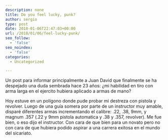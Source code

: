 ```yaml
---
description: none
title: Do you feel lucky, punk?
author: sergio
type: post
date: 2018-01-06T22:47:03+00:00
url: /2018/01/06/feel-lucky-punk/
seo_follow:
  - 'false'
seo_noindex:
  - 'false'
categories:
  - Uncategorized

---
```

Un post para informar principalmente a Juan David que finalmente se ha despejado una duda sembrada hace 23 años: ¿mi habilidad en tiro con arma larga en el ejercito hubiera aplicado a armas de mano?

Hoy estuve en un polígono donde pude probar mi destreza con pistola y revolver. Luego de una guía somera por parte de un instructor muy amable, disparé diferentes armas incrementando el calibre: .22, .38, 9mm, y magnum .357 (.22 y 9mm pistola automatica y .38 y .357, revolver). Me fue bien, o eso dijo el instructor. Con cara de que bien para un novato pero no con cara de que hubiera podido aspirar a una carrera exitosa en el mundo del sicariato.

